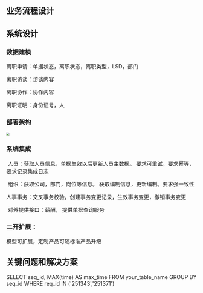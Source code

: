 ## 业务流程设计



## 系统设计



### 数据建模

离职申请：单据状态，离职状态，离职类型，LSD，部门

离职访谈：访谈内容

离职协作：协作内容

离职证明：身份证号，人



### 部署架构

<img src="D:\MyNote\image\64a282b7e8faf7000191c50a.png" style="zoom:50%;" />

### 系统集成

​	人员：获取人员信息，单据生效以后更新人员主数据。 要求可重试，要求幂等，要求记录集成日志

​	组织：获取公司，部门，岗位等信息。 获取编制信息，更新编制。要求强一致性

​	人事事务：交叉事务校验，创建事务变更记录，生效事务变更，撤销事务变更

​	对外提供接口：薪酬， 提供单据查询服务



### 二开扩展：

模型可扩展，定制产品可随标准产品升级



## 关键问题和解决方案













SELECT seq_id, MAX(time) AS max_time FROM your_table_name GROUP BY seq_id  WHERE req_id IN ('251343','251371')

